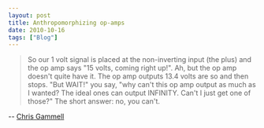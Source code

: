 ```yaml
---
layout: post
title: Anthropomorphizing op-amps
date: 2010-10-16
tags: ["Blog"]
---
```


> So our 1 volt signal is placed at the non-inverting input (the plus) and the op amp says "15 volts, coming right up!". Ah, but the op amp doesn't quite have it. The op amp outputs 13.4 volts are so and then stops. "But WAIT!" you say, "why can't this op amp output as much as I wanted? The ideal ones can output INFINITY. Can't I just get one of those?" The short answer: no, you can't.

-- [Chris Gammell](http://chrisgammell.com/2008/08/08/how-an-op-amp-works-part-2/)